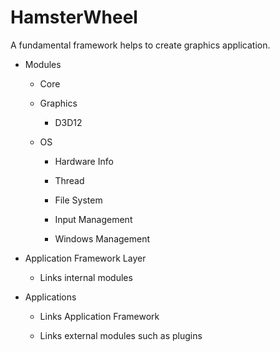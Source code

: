 # HamsterWheel

A fundamental framework helps to create graphics application.

* Modules
  
  * Core
  
  * Graphics
    
    * D3D12
  
  * OS
    
    * Hardware Info
    
    * Thread
    
    * File System
    
    * Input Management
    
    * Windows Management

* Application Framework Layer
  
  * Links internal modules

* Applications
  
  * Links Application Framework
  
  * Links external modules such as plugins
